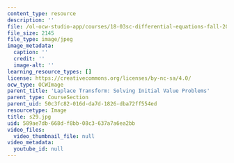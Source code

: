 ```yaml
---
content_type: resource
description: ''
file: /ol-ocw-studio-app/courses/18-03sc-differential-equations-fall-2011/589ae7db668df8bb08c3637a7a6ea2bb_s29.jpg
file_size: 2145
file_type: image/jpeg
image_metadata:
  caption: ''
  credit: ''
  image-alt: ''
learning_resource_types: []
license: https://creativecommons.org/licenses/by-nc-sa/4.0/
ocw_type: OCWImage
parent_title: 'Laplace Transform: Solving Initial Value Problems'
parent_type: CourseSection
parent_uid: 50c3fc82-016d-da7d-1826-dba72ff554ed
resourcetype: Image
title: s29.jpg
uid: 589ae7db-668d-f8bb-08c3-637a7a6ea2bb
video_files:
  video_thumbnail_file: null
video_metadata:
  youtube_id: null
---
```

